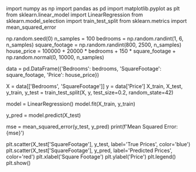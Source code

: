 import numpy as np
import pandas as pd
import matplotlib.pyplot as plt
from sklearn.linear_model import LinearRegression
from sklearn.model_selection import train_test_split
from sklearn.metrics import mean_squared_error

np.random.seed(0)
n_samples = 100
bedrooms = np.random.randint(1, 6, n_samples)
square_footage = np.random.randint(800, 2500, n_samples)
house_price = 100000 + 20000 * bedrooms + 150 * square_footage + np.random.normal(0, 10000, n_samples)

data = pd.DataFrame({'Bedrooms': bedrooms, 'SquareFootage': square_footage, 'Price': house_price})

X = data[['Bedrooms', 'SquareFootage']]
y = data['Price']
X_train, X_test, y_train, y_test = train_test_split(X, y, test_size=0.2, random_state=42)

model = LinearRegression()
model.fit(X_train, y_train)

y_pred = model.predict(X_test)

mse = mean_squared_error(y_test, y_pred)
print(f'Mean Squared Error: {mse}')

plt.scatter(X_test['SquareFootage'], y_test, label='True Prices', color='blue')
plt.scatter(X_test['SquareFootage'], y_pred, label='Predicted Prices', color='red')
plt.xlabel('Square Footage')
plt.ylabel('Price')
plt.legend()
plt.show()
